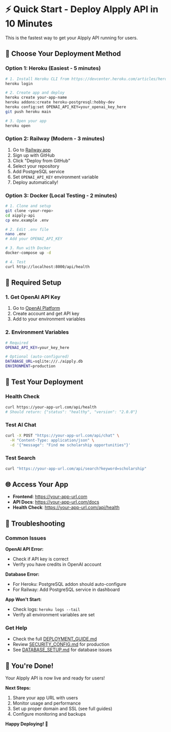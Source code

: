 # ⚡ Quick Start - Deploy AIpply API in 10 Minutes

This is the fastest way to get your AIpply API running for users.

## 🎯 Choose Your Deployment Method

### Option 1: Heroku (Easiest - 5 minutes)

```bash
# 1. Install Heroku CLI from https://devcenter.heroku.com/articles/heroku-cli
heroku login

# 2. Create app and deploy
heroku create your-app-name
heroku addons:create heroku-postgresql:hobby-dev
heroku config:set OPENAI_API_KEY=your_openai_key_here
git push heroku main

# 3. Open your app
heroku open
```

### Option 2: Railway (Modern - 3 minutes)

1. Go to [Railway.app](https://railway.app)
2. Sign up with GitHub
3. Click "Deploy from GitHub"
4. Select your repository
5. Add PostgreSQL service
6. Set `OPENAI_API_KEY` environment variable
7. Deploy automatically!

### Option 3: Docker (Local Testing - 2 minutes)

```bash
# 1. Clone and setup
git clone <your-repo>
cd aipply-api
cp env.example .env

# 2. Edit .env file
nano .env
# Add your OPENAI_API_KEY

# 3. Run with Docker
docker-compose up -d

# 4. Test
curl http://localhost:8000/api/health
```

## 🔑 Required Setup

### 1. Get OpenAI API Key
1. Go to [OpenAI Platform](https://platform.openai.com)
2. Create account and get API key
3. Add to your environment variables

### 2. Environment Variables
```bash
# Required
OPENAI_API_KEY=your_key_here

# Optional (auto-configured)
DATABASE_URL=sqlite:///./aipply.db
ENVIRONMENT=production
```

## 🧪 Test Your Deployment

### Health Check
```bash
curl https://your-app-url.com/api/health
# Should return: {"status": "healthy", "version": "2.0.0"}
```

### Test AI Chat
```bash
curl -X POST "https://your-app-url.com/api/chat" \
  -H "Content-Type: application/json" \
  -d '{"message": "Find me scholarship opportunities"}'
```

### Test Search
```bash
curl "https://your-app-url.com/api/search?keyword=scholarship"
```

## 🌐 Access Your App

- **Frontend**: https://your-app-url.com
- **API Docs**: https://your-app-url.com/docs
- **Health Check**: https://your-app-url.com/api/health

## 🚨 Troubleshooting

### Common Issues

**OpenAI API Error:**
- Check if API key is correct
- Verify you have credits in OpenAI account

**Database Error:**
- For Heroku: PostgreSQL addon should auto-configure
- For Railway: Add PostgreSQL service in dashboard

**App Won't Start:**
- Check logs: `heroku logs --tail`
- Verify all environment variables are set

### Get Help
- Check the full [DEPLOYMENT_GUIDE.md](DEPLOYMENT_GUIDE.md)
- Review [SECURITY_CONFIG.md](SECURITY_CONFIG.md) for production
- See [DATABASE_SETUP.md](DATABASE_SETUP.md) for database issues

## 🎉 You're Done!

Your AIpply API is now live and ready for users! 

**Next Steps:**
1. Share your app URL with users
2. Monitor usage and performance
3. Set up proper domain and SSL (see full guides)
4. Configure monitoring and backups

**Happy Deploying! 🚀**
